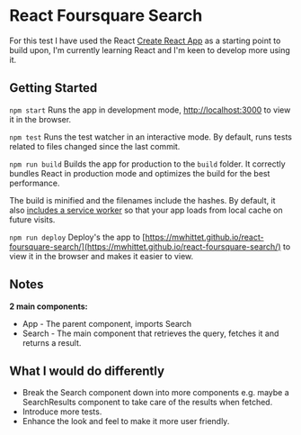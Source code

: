 # React Foursquare Search
For this test I have used the React [Create React App](https://github.com/facebookincubator/create-react-app) as a starting point to build upon, I'm currently learning React and I'm keen to develop more using it.

## Getting Started
`npm start`
Runs the app in development mode, [http://localhost:3000](http://localhost:3000) to view it in the browser.

`npm test`
Runs the test watcher in an interactive mode. By default, runs tests related to files changed since the last commit.

`npm run build`
Builds the app for production to the `build` folder. It correctly bundles React in production mode and optimizes the build for the best performance.

The build is minified and the filenames include the hashes. By default, it also [includes a service worker](https://github.com/facebookincubator/create-react-app/blob/master/packages/react-scripts/template/README.md#making-a-progressive-web-app) so that your app loads from local cache on future visits.

`npm run deploy`
Deploy's the app to [https://mwhittet.github.io/react-foursquare-search/](https://mwhittet.github.io/react-foursquare-search/) to view it in the browser and makes it easier to view.

## Notes
**2 main components:**
- App - The parent component, imports Search
- Search - The main component that retrieves the query, fetches it and returns a result.

## What I would do differently
- Break the Search component down into more components e.g. maybe a SearchResults component to take care of the results when fetched.
- Introduce more tests.
- Enhance the look and feel to make it more user friendly.
